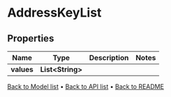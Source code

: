 

# AddressKeyList


## Properties

| Name | Type | Description | Notes |
|------------ | ------------- | ------------- | -------------|
|**values** | **List&lt;String&gt;** |  |  |



[Back to Model list](../README.md#documentation-for-models) &#8226; [Back to API list](../README.md#documentation-for-api-endpoints) &#8226; [Back to README](../README.md)


